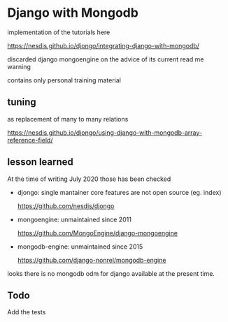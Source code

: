 # Django with Mongodb

implementation of the tutorials here

https://nesdis.github.io/djongo/integrating-django-with-mongodb/

discarded django mongoengine on the advice of its current read me warning

contains only personal training material



## tuning

as replacement of many to many relations

https://nesdis.github.io/djongo/using-django-with-mongodb-array-reference-field/

## lesson learned

At the time of writing July 2020 those has been checked 

- djongo: single mantainer core features are not open source (eg. index)
 
    https://github.com/nesdis/djongo
- mongoengine: unmaintained since 2011 

    https://github.com/MongoEngine/django-mongoengine
- mongodb-engine: unmaintained since 2015 

    https://github.com/django-nonrel/mongodb-engine

looks there is no mongodb odm for django available at the present time.

## Todo
Add the tests